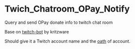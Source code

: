 # Twich_Chatroom_OPay_Notify
Query and send OPay donate info to twitch chat room

Base on [twitch-bot](https://github.com/kritzware/twitch-bot) by kritzware

Should give it a Twitch account name and the [oath](https://twitchapps.com/tmi/) of account.
